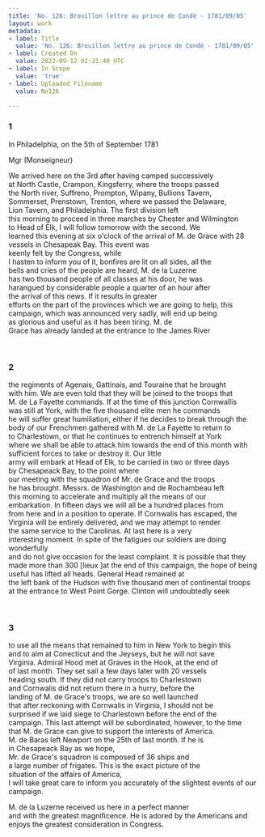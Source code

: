 ```yaml
---
title: 'No. 126: Brouillon lettre au prince de Condé - 1781/09/05'
layout: work
metadata:
- label: Title
  value: 'No. 126: Brouillon lettre au prince de Condé - 1781/09/05'
- label: Created On
  value: 2022-09-12 02:31:40 UTC
- label: In Scope
  value: 'true'
- label: Uploaded Filename
  value: No126

---
```

<div class="pages">
<div id="translation-32541637">
<h3>1</h3>
<div class="page-content">
<p>In Philadelphia, on the 5th of September 1781</p>
<p>Mgr (Monseigneur)</p>
<p>We arrived here on the 3rd after having camped successively<br/>
at North Castle, Crampon, Kingsferry, where the troops passed<br/>
the North river, Suffreno, Prompton, Wipany, Bullions Tavern,<br/>
Sommerset, Prenstown, Trenton, where we passed the Delaware,<br/>
Lion Tavern, and Philadelphia. The first division left<br/>
this morning to proceed in three marches by Chester and Wilmington<br/>
to Head of Elk, I will follow tomorrow with the second. We <br/>
learned this evening at six o'clock of the arrival of M. de Grace with 28<br/>
vessels in Chesapeak Bay. This event was<br/>
keenly felt by the Congress, while <br/>
I hasten to inform you of it, bonfires are lit on all sides, all the <br/>
bells and cries of the people are heard, M. de la Luzerne<br/>
has two thousand people of all classes at his door, he was <br/>
harangued by considerable people a quarter of an hour after <br/>
the arrival of this news. If it results in greater<br/>
efforts on the part of the provinces which we are going to help, this<br/>
campaign, which was announced very sadly, will end up being <br/>
as glorious and useful as it has been tiring. M. de<br/>
Grace has already landed at the entrance to the James River</p>
</div>
</div>
<br />
<div id="translation-32541638">
<h3>2</h3>
<div class="page-content">
<p>the regiments of Agenais, Gattinais, and Touraine that he brought<br/>
with him. We are even told that they will be joined to the troops that<br/>
M. de La Fayette commands. If at the time of this junction Cornwallis<br/>
was still at York, with the five thousand elite men he commands<br/>
he will suffer great humiliation, either if he decides to break through the<br/>
body of our Frenchmen gathered with M. de La Fayette to return to<br/>
to Charlestown, or that he continues to entrench himself at York<br/>
where we shall be able to attack him towards the end of this month with<br/>
sufficient forces to take or destroy it. Our little<br/>
army will embark at Head of Elk, to be carried in two or three days<br/>
by Chesapeack Bay, to the point where <br/>
our meeting with the squadron of Mr. de Grace and the troops<br/>
he has brought. Messrs. de Washington and de Rochambeau left<br/>
this morning to accelerate and multiply all the means of our<br/>
embarkation. In fifteen days we will all be a hundred places from<br/>
from here and in a position to operate. If Cornwalis has escaped, the<br/>
Virginia will be entirely delivered, and we may attempt to render <br/>
the same service to the Carolinas. At last here is a very <br/>
interesting moment. In spite of the fatigues our soldiers are doing wonderfully<br/>
and do not give occasion for the least complaint. It is possible that they<br/>
made more than 300 <span class="unclear">[lieux ]</span>at the end of this campaign, the hope of being useful has lifted all heads. General Head remained at<br/>
the left bank of the Hudson with five thousand men of continental troops<br/>
at the entrance to West Point Gorge. Clinton will undoubtedly seek</p>
</div>
</div>
<br />
<div id="translation-32541639">
<h3>3</h3>
<div class="page-content">
<p>to use all the means that remained to him in New York to begin this<br/>
and to aim at Conecticut and the Jeyseys, but he will not save <br/>
Virginia. Admiral Hood met at Graves in the Hook, at the end of<br/>
of last month. They set sail a few days later with 20 vessels<br/>
heading south. If they did not carry troops to Charlestown<br/>
and Cornwalis did not return there in a hurry, before the<br/>
landing of M. de Grace's troops, we are so well launched <br/>
that after reckoning with Cornwalis in Virginia, I should not be <br/>
surprised if we laid siege to Charlestown before the end of the <br/>
campaign. This last attempt will be subordinated, however, to the time<br/>
that M. de Grace can give to support the interests of America.<br/>
M. de Baras left Newport on the 25th of last month. If he is<br/>
in Chesapeack Bay as we hope, <br/>
Mr. de Grace's squadron is composed of 36 ships and <br/>
a large number of frigates. This is the exact picture of the<br/>
situation of the affairs of America, <br/>
I will take great care to inform you accurately of the slightest events of our campaign.</p>
<p>M. de la Luzerne received us here in a perfect manner<br/>
and with the greatest magnificence. He is adored by the Americans and<br/>
enjoys the greatest consideration in Congress.</p>
</div>
</div>
<br />
</div>
